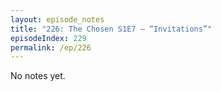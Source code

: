 ```yaml
---
layout: episode_notes
title: "226: The Chosen S1E7 — “Invitations”"
episodeIndex: 229
permalink: /ep/226
---
```

No notes yet.
